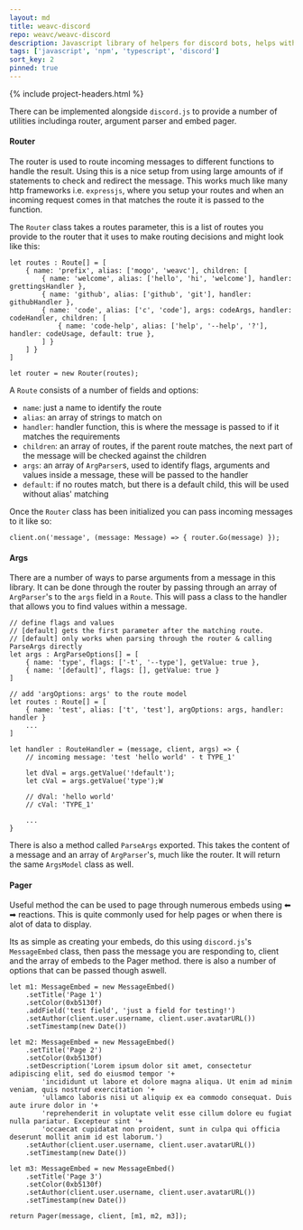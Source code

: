 ```yaml
---
layout: md
title: weavc-discord
repo: weavc/weavc-discord
description: Javascript library of helpers for discord bots, helps with parsing and routing messages and paging embeds with reactions. Works inline with discord.js
tags: ['javascript', 'npm', 'typescript', 'discord']
sort_key: 2
pinned: true
---
```


{% include project-headers.html %}

There can be implemented alongside `discord.js` to provide a number of utilities includinga router, argument parser and embed pager. 

#### Router

The router is used to route incoming messages to different functions to handle the result. Using this is a nice setup from using large amounts of if statements to check and redirect the message. This works much like many http frameworks i.e. `expressjs`, where you setup your routes and when an incoming request comes in that matches the route it is passed to the function. 

The `Router` class takes a routes parameter, this is a list of routes you provide to the router that it uses to make routing decisions and might look like this:
```
let routes : Route[] = [
    { name: 'prefix', alias: ['mogo', 'weavc'], children: [
        { name: 'welcome', alias: ['hello', 'hi', 'welcome'], handler: grettingsHandler },
        { name: 'github', alias: ['github', 'git'], handler: githubHandler },
        { name: 'code', alias: ['c', 'code'], args: codeArgs, handler: codeHandler, children: [
            { name: 'code-help', alias: ['help', '--help', '?'], handler: codeUsage, default: true },
        ] }
    ] }
]

let router = new Router(routes);
```

A `Route` consists of a number of fields and options:
- `name`: just a name to identify the route
- `alias`: an array of strings to match on
- `handler`: handler function, this is where the message is passed to if it matches the requirements
- `children`: an array of routes, if the parent route matches, the next part of the message will be checked against the children
- `args`: an array of `ArgParser`s, used to identify flags, arguments and values inside a message, these will be passed to the handler
- `default`: if no routes match, but there is a default child, this will be used without alias' matching

Once the `Router` class has been initialized you can pass incoming messages to it like so:
```
client.on('message', (message: Message) => { router.Go(message) });
```

#### Args

There are a number of ways to parse arguments from a message in this library. It can be done through the router by passing through an array of `ArgParser`'s to the `args` field in a `Route`. This will pass a class to the handler that allows you to find values within a message.

```
// define flags and values
// [default] gets the first parameter after the matching route. 
// [default] only works when parsing through the router & calling ParseArgs directly
let args : ArgParseOptions[] = [
    { name: 'type', flags: ['-t', '--type'], getValue: true },
    { name: '[default]', flags: [], getValue: true }
]

// add 'argOptions: args' to the route model
let routes : Route[] = [
    { name: 'test', alias: ['t', 'test'], argOptions: args, handler: handler }
    ...
]

let handler : RouteHandler = (message, client, args) => {
    // incoming message: 'test 'hello world' - t TYPE_1'

    let dVal = args.getValue('!default');
    let cVal = args.getValue('type');W

    // dVal: 'hello world'
    // cVal: 'TYPE_1'

    ...
}
```

There is also a method called `ParseArgs` exported. This takes the content of a message and an array of `ArgParser`'s, much like the router. It will return the same `ArgsModel` class as well.

#### Pager

Useful method the can be used to page through numerous embeds using ⬅ ➡ reactions. This is quite commonly used for help pages or when there is alot of data to display.

Its as simple as creating your embeds, do this using `discord.js`'s `MessageEmbed` class, then pass the message you are responding to, client and the array of embeds to the Pager method. there is also a number of options that can be passed though aswell.

```
let m1: MessageEmbed = new MessageEmbed()
    .setTitle('Page 1')
    .setColor(0xb5130f)
    .addField('test field', 'just a field for testing!')
    .setAuthor(client.user.username, client.user.avatarURL())
    .setTimestamp(new Date())

let m2: MessageEmbed = new MessageEmbed()
    .setTitle('Page 2')
    .setColor(0xb5130f)
    .setDescription('Lorem ipsum dolor sit amet, consectetur adipiscing elit, sed do eiusmod tempor '+
        'incididunt ut labore et dolore magna aliqua. Ut enim ad minim veniam, quis nostrud exercitation '+
        'ullamco laboris nisi ut aliquip ex ea commodo consequat. Duis aute irure dolor in '+
        'reprehenderit in voluptate velit esse cillum dolore eu fugiat nulla pariatur. Excepteur sint '+
        'occaecat cupidatat non proident, sunt in culpa qui officia deserunt mollit anim id est laborum.')
    .setAuthor(client.user.username, client.user.avatarURL())
    .setTimestamp(new Date())

let m3: MessageEmbed = new MessageEmbed()
    .setTitle('Page 3')
    .setColor(0xb5130f)
    .setAuthor(client.user.username, client.user.avatarURL())
    .setTimestamp(new Date())

return Pager(message, client, [m1, m2, m3]);
```